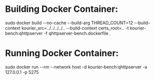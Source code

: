 Building Docker Container:
================================================================================
sudo docker build --no-cache --build-arg THREAD_COUNT=12 --build-context kourier_src=../../../../.. --build-context certs_root=.. -t kourier-bench:qhttpserver -f qhttpserver-bench.dockerfile .

Running Docker Container:
================================================================================
sudo docker run --rm --network host -d kourier-bench:qhttpserver -a 127.0.0.1 -p 5275
